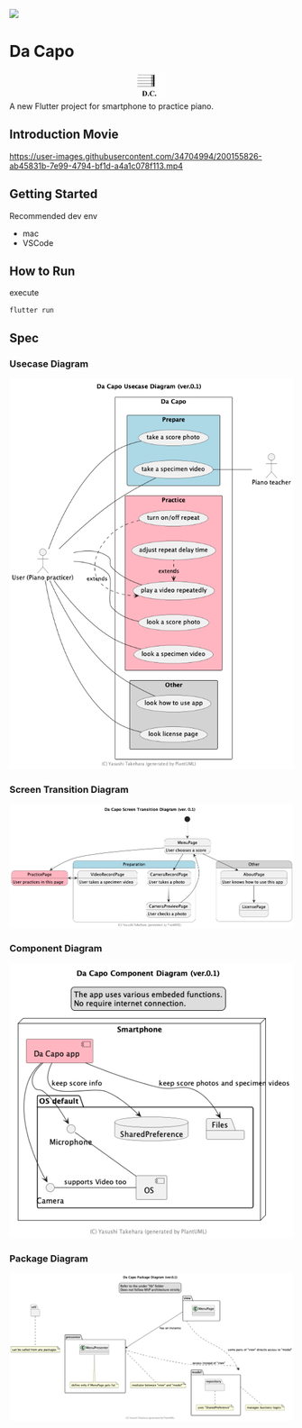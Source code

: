 ![](https://github.com/yasushitakehara/dacapo/workflows/test-dacapo/badge.svg)

# Da Capo
<div style="text-align: center">
<img src="assets/icon/app-icon.png" alt="Da Capo App Icon" style="border-radius: 20%;" width="50px"/>
</div>
A new Flutter project for smartphone to practice piano.

## Introduction Movie

https://user-images.githubusercontent.com/34704994/200155826-ab45831b-7e99-4794-bf1d-a4a1c078f113.mp4

## Getting Started

Recommended dev env

* mac 
* VSCode

## How to Run
execute
```
flutter run
```

## Spec
### Usecase Diagram
![Usercase](out/spec/usecase/usecase.png)
### Screen Transition Diagram
![Usercase](out/spec/screen-transition-diagram/screen-transition-diagram.png)
### Component Diagram
![Usercase](out/spec/component-diagram/component-diagram.png)
### Package Diagram
![Usercase](out/spec/package-diagram/package-diagram.png)
